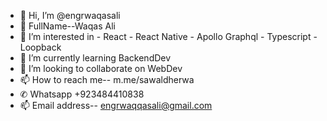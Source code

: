 - 👋 Hi, I’m @engrwaqasali
- 💞️ FullName--Waqas Ali
- 👀 I’m interested in
          - React
          - React Native
          - Apollo Graphql
          - Typescript
          - Loopback 
- 🌱 I’m currently learning BackendDev
- 💞️ I’m looking to collaborate on WebDev
- 📫 How to reach me-- m.me/sawaldherwa
-  ✆ Whatsapp +923484410838
- 📫 Email address-- engrwaqqasali@gmail.com

<!---
sawaldherwa/sawaldherwa is a ✨ special ✨ repository because its `README.md` (this file) appears on your GitHub profile.
You can click the Preview link to take a look at your changes.
--->
